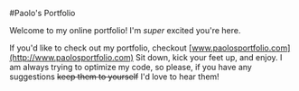 #Paolo's Portfolio


Welcome to my online portfolio! I'm *super* excited you're here.

If you'd like to check out my portfolio, checkout [www.paolosportfolio.com](http://www.paolosportfolio.com)
Sit down, kick your feet up, and enjoy.
I am always trying to optimize my code, so please, if you have any suggestions ~~keep them to yourself~~ I'd love to hear them!